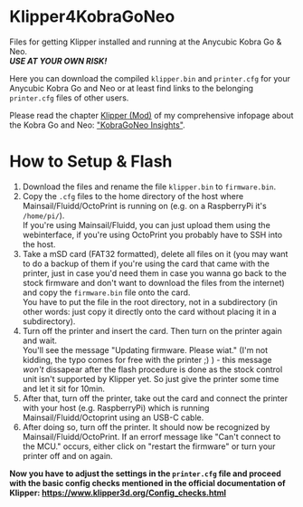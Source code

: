 # Klipper4KobraGoNeo
Files for getting Klipper installed and running at the Anycubic Kobra Go &amp; Neo.  
***USE AT YOUR OWN RISK!***

Here you can download the compiled `klipper.bin` and `printer.cfg` for your Anycubic Kobra Go and Neo or at least find links to the belonging `printer.cfg` files of other users.  

Please read the chapter [Klipper (Mod)](https://1coderookie.github.io/KobraGoNeoInsights/firmware/fw_klipper/) of my comprehensive infopage about the Kobra Go and Neo: ["KobraGoNeo Insights"](https://1coderookie.github.io/KobraGoNeoInsights/).

# How to Setup & Flash
1. Download the files and rename the file `klipper.bin` to `firmware.bin`.
2. Copy the `.cfg` files to the home directory of the host where Mainsail/Fluidd/OctoPrint is running on (e.g. on a RaspberryPi it's `/home/pi/`).  
If you're using Mainsail/Fluidd, you can just upload them using the webinterface, if you're using OctoPrint you probably have to SSH into the host.  
3. Take a mSD card (FAT32 formatted), delete all files on it (you may want to do a backup of them if you're using the card that came with the printer, just in case you'd need them in case you wanna go back to the stock firmware and don't want to download the files from the internet) and copy the `firmware.bin` file onto the card.  
You have to put the file in the root directory, not in a subdirectory (in other words: just copy it directly onto the card without placing it in a subdirectory). 
4. Turn off the printer and insert the card. Then turn on the printer again and wait.  
You'll see the message "Updating firmware. Please wiat." (I'm not kidding, the typo comes for free with the printer ;) ) - this message *won't* dissapear after the flash procedure is done as the stock control unit isn't supported by Klipper yet. So just give the printer some time and let it sit for 10min.  
5. After that, turn off the printer, take out the card and connect the printer with your host (e.g. RaspberryPi) which is running Mainsail/Fluidd/Octoprint using an USB-C cable. 
6. After doing so, turn off the printer. It should now be recognized by Mainsail/Fluidd/OctoPrint. If an errorf message like "Can't connect to the MCU." occurs, either click on "restart the firmware" or turn your printer off and on again.  

**Now you have to adjust the settings in the `printer.cfg` file and proceed with the basic config checks mentioned in the official documentation of Klipper: https://www.klipper3d.org/Config_checks.html**


